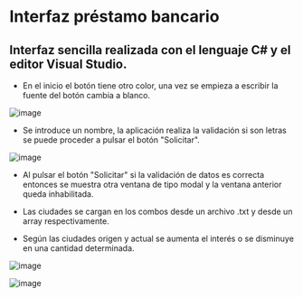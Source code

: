 # Interfaz préstamo bancario

## Interfaz sencilla realizada con el lenguaje C# y el editor Visual Studio.

- En el inicio el botón tiene otro color, una vez se empieza a escribir la fuente del botón cambia a blanco.

![image](https://user-images.githubusercontent.com/66112531/186484758-fa126772-a7cf-4915-a5a7-b46576f50969.png)

- Se introduce un nombre, la aplicación realiza la validación si son letras se puede proceder a pulsar el botón "Solicitar".

![image](https://user-images.githubusercontent.com/66112531/186488888-f46aa588-b56b-4115-8176-6f3fb85256ee.png)

- Al pulsar el botón "Solicitar" si la validación de datos es correcta entonces se muestra otra ventana de tipo modal y la ventana anterior queda inhabilitada.

- Las ciudades se cargan en los combos desde un archivo .txt y desde un array respectivamente.

- Según las ciudades origen y actual se aumenta el interés o se disminuye en una cantidad determinada.


![image](https://user-images.githubusercontent.com/66112531/186484987-69e431f3-3f93-401e-9f33-9f45f5f4cd9d.png)



![image](https://user-images.githubusercontent.com/66112531/186485033-975c7138-6a6a-438d-a5a6-ec1a09c32f3d.png)
